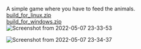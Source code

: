 A simple game where you have to feed the animals.  
[build_for_linux.zip](https://drive.google.com/file/d/1Zcjv28XpJW-a0uWp0qZOVHWqJ1Ckz3hQ/view)  
[build_for_windows.zip](https://drive.google.com/file/d/1FXCErMcU3E0mjFZX4H6czldLtnOnKIQw/view)  
![Screenshot from 2022-05-07 23-33-53](https://user-images.githubusercontent.com/81081329/167270854-1aee4ec4-27ba-4eeb-8698-4d00648b031c.png)  

![Screenshot from 2022-05-07 23-34-37](https://user-images.githubusercontent.com/81081329/167270872-f3adc93f-b041-42b9-8c25-3c0ea80922fb.png)
